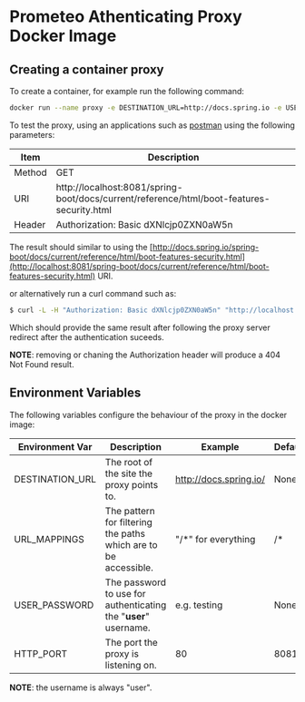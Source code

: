 # Prometeo Athenticating Proxy Docker Image

## Creating a container proxy

To create a container, for example run the following command:

```bash
docker run --name proxy -e DESTINATION_URL=http://docs.spring.io -e USER_PASSWORD=testing -p 8081:8081 -d prometeo-auth:0.0.1-0
```

To test the proxy, using an applications such as [postman](https://www.getpostman.com/) using the following parameters:

| Item  | Description |
|---|---|
| Method  |  GET |  
| URI  | http://localhost:8081/spring-boot/docs/current/reference/html/boot-features-security.html |   
| Header  | Authorization: Basic dXNlcjp0ZXN0aW5n  |   

The result should similar to using the [http://docs.spring.io/spring-boot/docs/current/reference/html/boot-features-security.html](http://localhost:8081/spring-boot/docs/current/reference/html/boot-features-security.html) URI.

or alternatively run a curl command such as:

```bash
$ curl -L -H "Authorization: Basic dXNlcjp0ZXN0aW5n" "http://localhost:8081/spring-boot/docs/current/reference/html/boot-features-security.html"
```
Which should provide the same result after following the proxy server redirect after the authentication suceeds.

**NOTE**: removing or chaning the Authorization header will produce a 404 Not Found result.

## Environment Variables
The following variables configure the behaviour of the proxy in the docker image:

| Environment Var  | Description  | Example  | Default |
|---|---|---|---|
| DESTINATION_URL   | The root of the site the proxy points to.  | http://docs.spring.io/  | None |
| URL_MAPPINGS  | The pattern for filtering the paths which are to be accessible.  | "/*" for everything  | /* |
| USER_PASSWORD  | The password to use for authenticating the "**user**" username. | e.g. testing  | None |
| HTTP_PORT  | The port the proxy is listening on. | 80  | 8081 |

**NOTE**: the username is always "user".